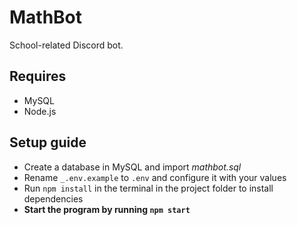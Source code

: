 
# MathBot

School-related Discord bot.

## Requires
 * MySQL
 * Node.js

## Setup guide
* Create a database in MySQL and import _mathbot.sql_
* Rename ``_.env.example`` to ``.env``  and configure it with your values
* Run ``npm install`` in the terminal in the project folder to install dependencies
* **Start the program by running ``npm start``**